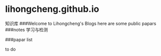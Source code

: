 # lihongcheng.github.io
知识库
###Welcome to Lihongcheng's Blogs
here are some public papars
###notes
 学习与检测

###papar list

to do
